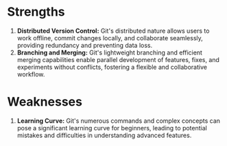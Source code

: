 # Strengths
1. **Distributed Version Control:** Git's distributed nature allows users to work offline, commit changes locally, and collaborate seamlessly, providing redundancy and preventing data loss.
2. **Branching and Merging:** Git's lightweight branching and efficient merging capabilities enable parallel development of features, fixes, and experiments without conflicts, fostering a flexible and collaborative workflow.
# Weaknesses
1. **Learning Curve:** Git's numerous commands and complex concepts can pose a significant learning curve for beginners, leading to potential mistakes and difficulties in understanding advanced features.